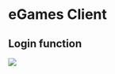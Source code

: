 # eGames Client


## Login function
![](https://github.com/lukasz-strus/eGames/blob/main/client/gifs/login.gif)

